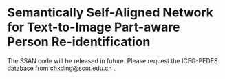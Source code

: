 # Semantically Self-Aligned Network for Text-to-Image Part-aware Person Re-identification
The SSAN code will be released in future.  Please request the ICFG-PEDES database from chxding@scut.edu.cn .
